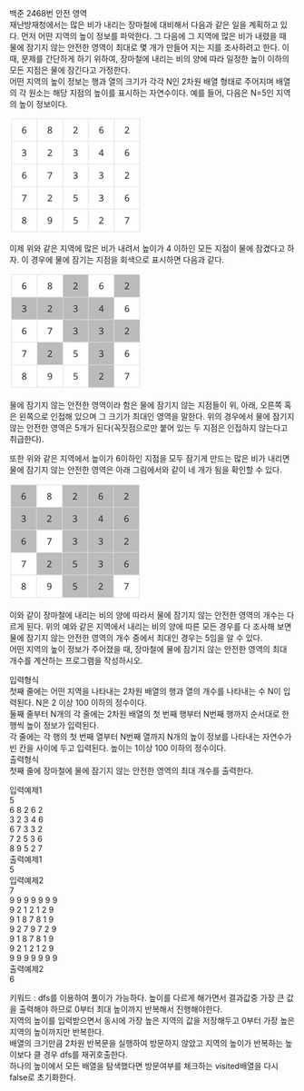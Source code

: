 백준 2468번 안전 영역  
재난방재청에서는 많은 비가 내리는 장마철에 대비해서 다음과 같은 일을 계획하고 있다. 먼저 어떤 지역의 높이 정보를 파악한다. 그 다음에 
그 지역에 많은 비가 내렸을 때 물에 잠기지 않는 안전한 영역이 최대로 몇 개가 만들어 지는 지를 조사하려고 한다. 이때, 문제를 간단하게 하기 위하여, 
장마철에 내리는 비의 양에 따라 일정한 높이 이하의 모든 지점은 물에 잠긴다고 가정한다.  
어떤 지역의 높이 정보는 행과 열의 크기가 각각 N인 2차원 배열 형태로 주어지며 배열의 각 원소는 해당 지점의 높이를 표시하는 자연수이다. 
예를 들어, 다음은 N=5인 지역의 높이 정보이다.  

![img.png](img.png)  

이제 위와 같은 지역에 많은 비가 내려서 높이가 4 이하인 모든 지점이 물에 잠겼다고 하자. 이 경우에 물에 잠기는 지점을 회색으로 표시하면 다음과 같다.  

![img_1.png](img_1.png)  

물에 잠기지 않는 안전한 영역이라 함은 물에 잠기지 않는 지점들이 위, 아래, 오른쪽 혹은 왼쪽으로 인접해 있으며 그 크기가 최대인 영역을 말한다. 
위의 경우에서 물에 잠기지 않는 안전한 영역은 5개가 된다(꼭짓점으로만 붙어 있는 두 지점은 인접하지 않는다고 취급한다).  

또한 위와 같은 지역에서 높이가 6이하인 지점을 모두 잠기게 만드는 많은 비가 내리면 물에 잠기지 않는 안전한 영역은 아래 그림에서와 같이 네 개가 됨을 
확인할 수 있다.  

![img_2.png](img_2.png)  

이와 같이 장마철에 내리는 비의 양에 따라서 물에 잠기지 않는 안전한 영역의 개수는 다르게 된다. 
위의 예와 같은 지역에서 내리는 비의 양에 따른 모든 경우를 다 조사해 보면 물에 잠기지 않는 안전한 영역의 개수 중에서 최대인 경우는 5임을 알 수 있다.  
어떤 지역의 높이 정보가 주어졌을 때, 장마철에 물에 잠기지 않는 안전한 영역의 최대 개수를 계산하는 프로그램을 작성하시오.   

입력형식  
첫째 줄에는 어떤 지역을 나타내는 2차원 배열의 행과 열의 개수를 나타내는 수 N이 입력된다. N은 2 이상 100 이하의 정수이다.  
둘째 줄부터 N개의 각 줄에는 2차원 배열의 첫 번째 행부터 N번째 행까지 순서대로 한 행씩 높이 정보가 입력된다.  
각 줄에는 각 행의 첫 번째 열부터 N번째 열까지 N개의 높이 정보를 나타내는 자연수가 빈 칸을 사이에 두고 입력된다. 높이는 1이상 100 이하의 정수이다.  
출력형식  
첫째 줄에 장마철에 물에 잠기지 않는 안전한 영역의 최대 개수를 출력한다.  

입력예제1  
5  
6 8 2 6 2  
3 2 3 4 6  
6 7 3 3 2  
7 2 5 3 6  
8 9 5 2 7  
출력예제1  
5  
입력예제2  
7  
9 9 9 9 9 9 9  
9 2 1 2 1 2 9  
9 1 8 7 8 1 9  
9 2 7 9 7 2 9  
9 1 8 7 8 1 9  
9 2 1 2 1 2 9  
9 9 9 9 9 9 9  
출력예제2  
6  

키워드 : dfs를 이용하여 풀이가 가능하다. 높이를 다르게 해가면서 결과값중 가장 큰 값을 출력해야 하므로 0부터 최대 높이까지 반복해서 진행해야한다.  
지역의 높이를 입력받으면서 동시에 가장 높은 지역의 값을 저장해두고 0부터 가장 높은 지역의 높이까지만 반복한다.  
배열의 크기만큼 2차원 반복문을 실행하여 방문하지 않았고 지역의 높이가 반복하는 높이보다 클 경우 dfs를 재귀호출한다.  
하나의 높이에서 모든 배열을 탐색했다면 방문여부를 체크하는 visited배열을 다시 false로 초기화한다.